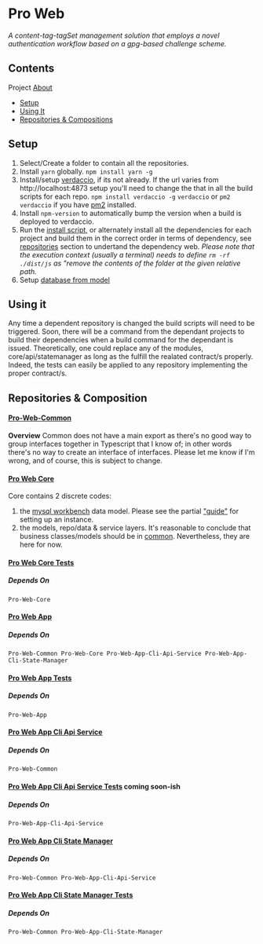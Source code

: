 # Pro Web
*A content-tag-tagSet management solution that employs a novel authentication workflow based on a gpg-based challenge scheme.*
## Contents
Project [About](./docs/meta.md)
* [Setup](#setup)
* [Using It](#using-it)
* [Repositories & Compositions](#repo-comp)

## <a id="setup">Setup</a>
1. Select/Create a folder to contain all the repositories.
2. Install `yarn` globally.
`npm install yarn -g`
3. Install/setup [verdaccio](https://verdacio.org), if its not already. If the url varies from http://localhost:4873 setup you'll need to change the that in all the build scripts for each repo.
`npm install verdaccio -g`
`verdaccio` or `pm2 verdaccio` if you have [pm2](https://pm2.keymetrics.io/) installed.
4. Install `npm-version` to automatically bump the version when a build is deployed to verdaccio.
5. Run the [install script](./sh/repo-install.sh), or alternately install all the dependencies for each project and build them in the correct order in terms of dependency, see [repositories](#repo-comp) section to undertand the dependency web. *Please note that the execution context (usually a terminal) needs to define `rm -rf ./dist/js` as "remove the contents of the folder at the given relative path.* 
6. Setup [database from model](./docs/sql-setup.md)

## <a id="using-it">Using it</a>
Any time a dependent repository is changed the build scripts will need to be triggered. Soon, there will be a command from the dependant projects to build their dependencies when a build command for the dependant is issued.
Theoretically, one could replace any of the modules, core/api/statemanager as long as the fulfill the realated contract/s properly. Indeed, the tests can easily be applied to any repository implementing the proper contract/s.

## <a id="repo-comp">Repositories & Composition</a>
#### [Pro-Web-Common](https://github.com/jbotw-proweb/pro-web-common)
**Overview**
Common does not have a main export as there's no good way to group interfaces together in Typescript that I know of; in other words there's no way to create an interface of interfaces. Please let me know if I'm wrong, and of course, this is subject to change.

#### [Pro Web Core](https://github.com/jbotw-proweb/pro-web-core)
Core contains 2 discrete codes: 
  1) the [mysql workbench](https://www.mysql.com/products/workbench/) data model. Please see the partial ["guide"](./docs/sql-setup.md) for setting up an instance.
  2) the models, repo/data & service layers. It's reasonable to conclude that business classes/models should be in [common](https://github.com/jbotw-proweb/pro-web-common). Nevertheless, they are here for now.

#### [Pro Web Core Tests](https://github.com/jbotw-proweb/pro-web-core-tests)
##### Depends On
    Pro-Web-Core
#### [Pro Web App](https://github.com/jbotw-proweb/pro-web-app)
##### Depends On
    Pro-Web-Common Pro-Web-Core Pro-Web-App-Cli-Api-Service Pro-Web-App-Cli-State-Manager

#### [Pro Web App Tests](https://github.com/jbotw-proweb/pro-web-app-tests)
##### Depends On
    Pro-Web-App

#### [Pro Web App Cli Api Service](https://github.com/jbotw-proweb/pro-web-app-cli-api-service)
##### Depends On
    Pro-Web-Common

#### [Pro Web App Cli Api Service Tests]() coming soon-ish
##### Depends On
    Pro-Web-App-Cli-Api-Service

#### [Pro Web App Cli State Manager](https://github.com/jbotw-proweb/pro-web-app-cli-state-manager)
##### Depends On
    Pro-Web-Common Pro-Web-App-Cli-Api-Service

#### [Pro Web App Cli State Manager Tests](https://github.com/jbotw-proweb/pro-web-app-cli-state-manager-tests)
##### Depends On
    Pro-Web-Common Pro-Web-App-Cli-State-Manager
